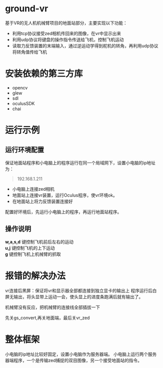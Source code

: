 # ground-vr
基于VR的无人机机械臂项目的地面站部分，主要实现以下功能：
* 利用tcp协议接受zed相机传回来的图像，在vr中显示出来
* 利用udp协议将键盘的操作指令传送给飞机，控制飞机运动
* 读取力反馈装置的末端输入，通过逆运动学得到舵机的转角，再利用udp协议将转角值传给飞机

# 安装依赖的第三方库
- opencv
- glew
- sdl
- oculusSDK
- chai

# 运行示例
## 运行环境配置
保证地面站程序和小电脑上的程序运行在同一个局域网下，设置小电脑的ip地址为：<br>
> 192.168.1.211
- 小电脑上连接zed相机
- 地面站上连接vr装置，运行Oculus程序，使vr环境ok。
- 在地面站上将力反馈装置连接好

配置好环境后，先运行小电脑上的程序，再运行地面站程序。

## 操作说明
**w,a,s,d** 键控制飞机前后左右的运动<br>
**u,j** 键控制飞机的上下运动 <br>
**g** 键控制飞机上机械臂的抓取 <br>


# 报错的解决办法
vr连接后黑屏：保证将vr和显示器全部都连接到独立显卡的输出上
程序运行后白屏无输出，将头显带上运动一会，使头显上的进度条跑满后就有输出了。

机械臂没有反应，把机械臂的连接线全部插拔一下

先关gs_convert,再关地面端，最后关vr_zed
# 整体框架
小电脑的ip地址比较好固定，设置小电脑作为服务器端。
小电脑上运行两个服务器端程序，一个是传输zed捕捉的双目图像，另一个接受地面站的指令。


